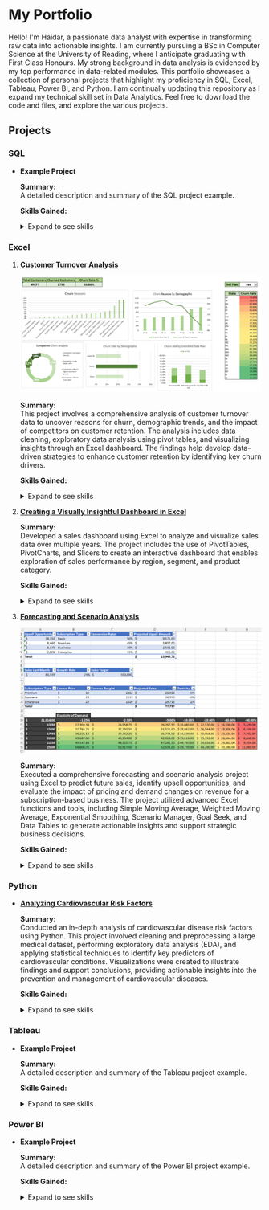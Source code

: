 # My Portfolio

Hello! I'm Haidar, a passionate data analyst with expertise in transforming raw data into actionable insights. I am currently pursuing a BSc in Computer Science at the University of Reading, where I anticipate graduating with First Class Honours. My strong background in data analysis is evidenced by my top performance in data-related modules. This portfolio showcases a collection of personal projects that highlight my proficiency in SQL, Excel, Tableau, Power BI, and Python. I am continually updating this repository as I expand my technical skill set in Data Analytics. Feel free to download the code and files, and explore the various projects.

## Projects

### SQL

- **Example Project**

  **Summary:**  
  A detailed description and summary of the SQL project example.

  **Skills Gained:**  
  <details>
    <summary>Expand to see skills</summary>

  - List of skills gained from this project.

  </details>

### Excel

1. **[Customer Turnover Analysis](https://github.com/haidar-qayum/CustomerTurnover)**
   
   ![Customer Turnover Dashboard](https://raw.githubusercontent.com/haidar-qayum/CustomerTurnover/main/DashboardChurn.png)
   
   **Summary:**  
   This project involves a comprehensive analysis of customer turnover data to uncover reasons for churn, demographic trends, and the impact of competitors on customer retention. The analysis includes data cleaning, exploratory data analysis using pivot tables, and visualizing insights through an Excel dashboard. The findings help develop data-driven strategies to enhance customer retention by identifying key churn drivers.

   **Skills Gained:**  
   <details>
     <summary>Expand to see skills</summary>

   - **Data Cleaning and Preparation**: Efficient handling of large datasets by removing duplicates and standardizing formats.
   - **Advanced Excel Functions**: Proficiency in using `IF` statements, nested `IFs`, and other formulas for data manipulation.
   - **Pivot Table Analysis**: Creating and interpreting pivot tables to explore data dimensions.
   - **Data Visualization**: Creating compelling visualizations in Excel to communicate insights effectively.
   - **Dashboard Design**: Building engaging dashboards to present findings, enhancing stakeholder understanding.
   - **Data-Driven Decision Making**: Deriving actionable insights from data to reduce customer churn.
   - **Understanding Customer Behavior**: Insights into factors influencing customer turnover and retention strategies.
   - **Analytical Thinking and Problem Solving**: Identifying and addressing key drivers of churn.
   - **Communication of Insights**: Presenting data-driven insights to technical and non-technical stakeholders.

   </details>

2. **[Creating a Visually Insightful Dashboard in Excel](https://github.com/haidar-qayum/ExcelDashboard)**

   **Summary:**  
   Developed a sales dashboard using Excel to analyze and visualize sales data over multiple years. The project includes the use of PivotTables, PivotCharts, and Slicers to create an interactive dashboard that enables exploration of sales performance by region, segment, and product category.

   **Skills Gained:**  
   <details>
     <summary>Expand to see skills</summary>

   - **Data Analysis:** Analyzing large unaggregated datasets to identify key trends and patterns in sales data.
   - **Excel Proficiency:** Advanced use of Excel features such as PivotTables, PivotCharts, and Slicers for data visualization and interactive reporting.
   - **Data Visualization:** Creating clear and effective visual representations of data to communicate findings.
   - **Dashboard Design:** Designing user-friendly dashboards that allow for dynamic data exploration and enhanced decision-making capabilities.
   - **Attention to Detail:** Ensuring data accuracy and clarity in reports and visualizations.
   - **Problem-Solving:** Utilizing analytical skills to interpret data and provide actionable insights.

   </details>

3. **[Forecasting and Scenario Analysis](https://github.com/haidar-qayum/ExcelForecasting)**

   ![Forecasting](https://raw.githubusercontent.com/haidar-qayum/ExcelForecasting/main/ScenarioAnalysis.png)
  
   **Summary:**  
   Executed a comprehensive forecasting and scenario analysis project using Excel to predict future sales, identify upsell opportunities, and evaluate the impact of pricing and demand changes on revenue for a subscription-based business. The project utilized advanced Excel functions and tools, including Simple Moving Average, Weighted Moving Average, Exponential Smoothing, Scenario Manager, Goal Seek, and Data Tables to generate actionable insights and support strategic business decisions.

   **Skills Gained:**  
   <details>
     <summary>Expand to see skills</summary>

   - **Data Analysis and Forecasting:** Utilized historical sales data to apply various forecasting methods, such as Simple Moving Average, Weighted Moving Average, and Exponential Smoothing, to predict future sales trends.
   - **Scenario Planning:** Developed skills in conducting scenario analysis and sensitivity testing using Excel's Scenario Manager, Goal Seek, and Data Tables to evaluate the impact of different pricing strategies and demand elasticity on business outcomes.
   - **Data Visualization:** Enhanced ability to create clear and compelling visualizations, including charts and graphs, to effectively communicate data trends and forecast outcomes.
   - **Advanced Excel Functions:** Gained proficiency in using Excel functions like `FORECAST.ETS`, `SUMIF`, `COUNTIF`, `SUMIFS`, `COUNTIFS`, `IF`, `VLOOKUP`, and nested `IF` statements for in-depth data analysis and model building.
   - **Strategic Planning and Operational Optimization:** Improved capacity to align inventory and resource planning with forecasted demand, optimizing operational efficiency and minimizing costs.
   - **Problem-Solving and Analytical Thinking:** Leveraged analytical skills to interpret data, assess market sensitivities, and optimize pricing strategies for different customer segments, enhancing strategic decision-making.

   </details>

### Python

- **[Analyzing Cardiovascular Risk Factors](https://nbviewer.org/github/haidar-qayum/Python_Project1/blob/main/CardiovascularProject.ipynb)**
  
  **Summary:**  
  Conducted an in-depth analysis of cardiovascular disease risk factors using Python. This project involved cleaning and preprocessing a large medical dataset, performing exploratory data analysis (EDA), and applying statistical techniques to identify key predictors of cardiovascular conditions. Visualizations were created to illustrate findings and support conclusions, providing actionable insights into the prevention and management of cardiovascular diseases.

  **Skills Gained:**  
  <details>
    <summary>Expand to see skills</summary>

  - **Data Cleaning and Preprocessing:** Handling missing values, outliers, and data normalization to prepare the dataset for analysis.
  - **Exploratory Data Analysis (EDA):** Utilizing Python libraries such as Pandas, NumPy, and Matplotlib to explore data distributions and relationships.
  - **Statistical Analysis:** Applying statistical methods to assess correlations and significance of risk factors.
  - **Data Visualization:** Creating informative plots and charts to effectively communicate data insights and trends.
  - **Python Programming:** Leveraging Python for data manipulation, analysis, and visualization.
  - **Research and Analysis:** Interpreting complex datasets to derive meaningful conclusions about health-related data.

  </details>

### Tableau

- **Example Project**

  **Summary:**  
  A detailed description and summary of the Tableau project example.

  **Skills Gained:**  
  <details>
    <summary>Expand to see skills</summary>

  - List of skills gained from this project.

  </details>

### Power BI

- **Example Project**

  **Summary:**  
  A detailed description and summary of the Power BI project example.

  **Skills Gained:**  
  <details>
    <summary>Expand to see skills</summary>

  - List of skills gained from this project.

  </details>
